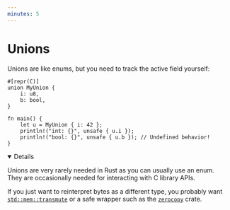 ```yaml
---
minutes: 5
---
```


# Unions

Unions are like enums, but you need to track the active field yourself:

```rust,editable
#[repr(C)]
union MyUnion {
    i: u8,
    b: bool,
}

fn main() {
    let u = MyUnion { i: 42 };
    println!("int: {}", unsafe { u.i });
    println!("bool: {}", unsafe { u.b }); // Undefined behavior!
}
```

<details open='true'>

Unions are very rarely needed in Rust as you can usually use an enum. They are
occasionally needed for interacting with C library APIs.

If you just want to reinterpret bytes as a different type, you probably want
[`std::mem::transmute`](https://doc.rust-lang.org/stable/std/mem/fn.transmute.html)
or a safe wrapper such as the [`zerocopy`](https://crates.io/crates/zerocopy)
crate.

</details>
